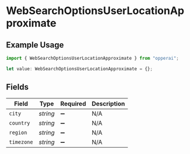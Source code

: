 # WebSearchOptionsUserLocationApproximate

## Example Usage

```typescript
import { WebSearchOptionsUserLocationApproximate } from "opperai";

let value: WebSearchOptionsUserLocationApproximate = {};
```

## Fields

| Field              | Type               | Required           | Description        |
| ------------------ | ------------------ | ------------------ | ------------------ |
| `city`             | *string*           | :heavy_minus_sign: | N/A                |
| `country`          | *string*           | :heavy_minus_sign: | N/A                |
| `region`           | *string*           | :heavy_minus_sign: | N/A                |
| `timezone`         | *string*           | :heavy_minus_sign: | N/A                |